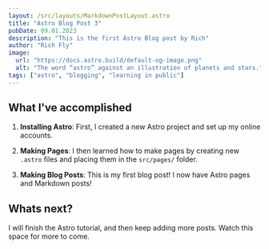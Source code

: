 ```yaml
---
layout: /src/layouts/MarkdownPostLayout.astro
title: "Astro Blog Post 3"
pubDate: 09.01.2023
description: "This is the first Astro Blog post by Rich"
author: "Rich Fly"
image:
  url: "https://docs.astro.build/default-og-image.png"
  alt: "The word “astro” against an illustration of planets and stars."
tags: ["astro", "blogging", "learning in public"]
---
```


## What I've accomplished

1. **Installing Astro**: First, I created a new Astro project and set up my online accounts.

2. **Making Pages**: I then learned how to make pages by creating new `.astro` files and placing them in the `src/pages/` folder.

3. **Making Blog Posts**: This is my first blog post! I now have Astro pages and Markdown posts!

## Whats next?

I will finish the Astro tutorial, and then keep adding more posts. Watch this space for more to come.
